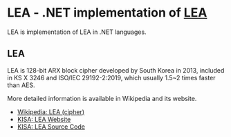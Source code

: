 ﻿# LEA - .NET implementation of [LEA](https://seed.kisa.or.kr/kisa/algorithm/EgovLeaInfo.do)
LEA is implementation of LEA in .NET languages.

## LEA
LEA is 128-bit ARX block cipher developed by South Korea in 2013, included in KS X 3246 and ISO/IEC 29192-2:2019, which usually 1.5~2 times faster than AES.

More detailed information is available in Wikipedia and its website.

* [Wikipedia: LEA (cipher)](https://en.wikipedia.org/wiki/LEA_(cipher))
* [KISA: LEA Website](https://seed.kisa.or.kr/kisa/algorithm/EgovLeaInfo.do)
* [KISA: LEA Source Code](https://seed.kisa.or.kr/kisa/Board/20/detailView.do)